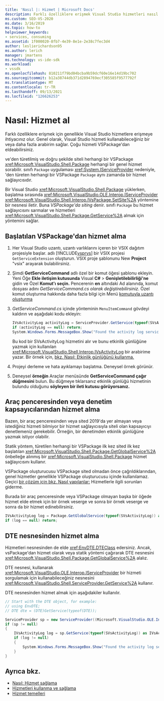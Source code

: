 ```yaml
---
title: 'Nasıl |: Hizmet | Microsoft Docs'
description: Farklı özelliklere erişmek Visual Studio hizmetleri nasıl elde etmeyi öğrenin. Çoğu hizmeti VSPackage kullanarak eldeabilirsiniz.
ms.custom: SEO-VS-2020
ms.date: 3/16/2019
ms.topic: how-to
helpviewer_keywords:
- services, consuming
ms.assetid: 1f000020-8fb7-4e39-8e1e-2e38c7fec3d4
author: leslierichardson95
ms.author: lerich
manager: jmartens
ms.technology: vs-ide-sdk
ms.workload:
- vssdk
ms.openlocfilehash: 810211f79bd04bcba9b59dcf60e16e14d19bc702
ms.sourcegitcommit: b12a38744db371d2894769ecf305585f9577792f
ms.translationtype: MT
ms.contentlocale: tr-TR
ms.lasthandoff: 09/13/2021
ms.locfileid: "126626253"
---
```

# <a name="how-to-get-a-service"></a>Nasıl: Hizmet al

Farklı özelliklere erişmek için genellikle Visual Studio hizmetlere erişmeye ihtiyacınız olur. Genel olarak, Visual Studio hizmeti kullanabileceğiniz bir veya daha fazla arabirim sağlar. Çoğu hizmeti VSPackage'dan eldeabilirsiniz.

ve'den türetilmiş ve doğru şekilde siteli herhangi bir VSPackage <xref:Microsoft.VisualStudio.Shell.Package> herhangi bir genel hizmet sorabilir. sınıfı `Package` uygulaması <xref:System.IServiceProvider> nedeniyle, 'den türeten herhangi bir VSPackage `Package` aynı zamanda bir hizmet sağlayıcısıdır.

Bir Visual Studio <xref:Microsoft.VisualStudio.Shell.Package> yüklerken, başlatma sırasında <xref:Microsoft.VisualStudio.OLE.Interop.IServiceProvider> <xref:Microsoft.VisualStudio.Shell.Interop.IVsPackage.SetSite%2A> yöntemine bir nesnesi iletir. Buna *VSPackage'da siting* denir. sınıfı `Package` bu hizmet sağlayıcısını sarmalar ve hizmetleri <xref:Microsoft.VisualStudio.Shell.Package.GetService%2A> almak için yöntemini sağlar.

## <a name="getting-a-service-from-an-initialized-vspackage"></a>Başlatılan VSPackage'dan hizmet alma

1. Her Visual Studio uzantı, uzantı varlıklarını içeren bir VSIX dağıtım projesiyle başlar. adlı [!INCLUDE[vsprvs](../code-quality/includes/vsprvs_md.md)] bir VSIX projesi `GetServiceExtension` oluşturun. VSIX proje şablonunu New **Project** "vsix" arayarak bulabilirsiniz.

2. Şimdi **GetServiceCommand** adlı özel bir komut öğesi şablonu ekleyin. Yeni Öğe **Ekle iletişim kutusunda** Visual **C#**  >  **Genişletilebilirliği'ne** gidin ve Özel **Komut'ı seçin.** Pencerenin **en** altındaki Ad alanında, komut dosyası adını *GetServiceCommand.cs olarak değiştirebilirsiniz.* Özel komut oluşturma hakkında daha fazla bilgi için Menü [komutuyla uzantı oluşturma](../extensibility/creating-an-extension-with-a-menu-command.md)

3. *GetServiceCommand.cs* içinde yönteminin `MenuItemCommand` gövdeyi kaldırın ve aşağıdaki kodu ekleyin:

   ```csharp
   IVsActivityLog activityLog = ServiceProvider.GetService(typeof(SVsActivityLog)) as IVsActivityLog;
   if (activityLog == null) return;
   System.Windows.Forms.MessageBox.Show("Found the activity log service.");

   ```

    Bu kod bir SVsActivityLog hizmetini alır ve bunu etkinlik günlüğüne yazmak için kullanılan <xref:Microsoft.VisualStudio.Shell.Interop.IVsActivityLog> bir arabirime yazar. Bir örnek için, [bkz. Nasıl: Etkinlik günlüğünü kullanma.](../extensibility/how-to-use-the-activity-log.md)

4. Projeyi derleme ve hata ayıklamayı başlatma. Deneysel örnek görünür.

5. Deneysel **örneğin** Araçlar menüsünde **GetServiceCommand çağır düğmesini** bulun. Bu düğmeye tıklarsanız etkinlik günlüğü hizmetinin bulundu olduğunu **söyleyen bir ileti kutusu görüyorsanız.**

## <a name="getting-a-service-from-a-tool-window-or-control-container"></a>Araç penceresinden veya denetim kapsayıcılarından hizmet alma

Bazen, bir araç penceresinden veya sited 2019'da yer almayan veya istediğiniz hizmeti bilmiyor bir hizmet sağlayıcısıyla siteli olan kapsayıcıyı denetlemeniz gerekebilir. Örneğin, bir denetimden etkinlik günlüğüne yazmak istiyor olabilir.

Statik yöntem, türetilen herhangi bir VSPackage ilk kez sited ilk kez başlatılan <xref:Microsoft.VisualStudio.Shell.Package.GetGlobalService%2A> önbelleğe alınmış bir <xref:Microsoft.VisualStudio.Shell.Package> hizmet sağlayıcısını kullanır.

VSPackage oluşturucusu VSPackage sited olmadan önce çağrıldıklarından, genel hizmetler genellikle VSPackage oluşturucusu içinde kullanılamaz. Geçici [bir çözüm için bkz. Nasıl yapılanlar:](../extensibility/how-to-troubleshoot-services.md) Hizmetlerle ilgili sorunları giderme.

Burada bir araç penceresinde veya VSPackage olmayan başka bir öğede hizmet elde etmek için bir örnek veserge ve sonra bir örnek veserge ve sonra da bir hizmet edinebilirsiniz.

```csharp
IVsActivityLog log = Package.GetGlobalService(typeof(SVsActivityLog)) as IVsActivityLog;
if (log == null) return;
```

## <a name="getting-a-service-from-the-dte-object"></a>DTE nesnesinden hizmet alma

Hizmetleri nesnesinden de elde <xref:EnvDTE.DTEClass> edersiniz. Ancak, vsPackage'dan hizmet olarak veya statik yöntemi çağırarak DTE nesnesini <xref:Microsoft.VisualStudio.Shell.Package.GetGlobalService%2A> alalız.

DTE nesnesi, kullanarak <xref:Microsoft.VisualStudio.OLE.Interop.IServiceProvider> bir hizmeti sorgulamak için kullanabileceğiniz nesnesini <xref:Microsoft.VisualStudio.Shell.ServiceProvider.GetService%2A> kullanır.

DTE nesnesinden hizmet almak için aşağıdakiler kullanılır.

```csharp
// Start with the DTE object, for example: 
// using EnvDTE;
// DTE dte = (DTE)GetService(typeof(DTE));

ServiceProvider sp = new ServiceProvider((Microsoft.VisualStudio.OLE.Interop.IServiceProvider)dte);
if (sp != null)
{
    IVsActivityLog log = sp.GetService(typeof(SVsActivityLog)) as IVsActivityLog;
    if (log != null)
    {
        System.Windows.Forms.MessageBox.Show("Found the activity log service.");
    }
}
```

## <a name="see-also"></a>Ayrıca bkz.

- [Nasıl: Hizmet sağlama](../extensibility/how-to-provide-a-service.md)
- [Hizmetleri kullanma ve sağlama](../extensibility/using-and-providing-services.md)
- [Hizmet temelleri](../extensibility/internals/service-essentials.md)
